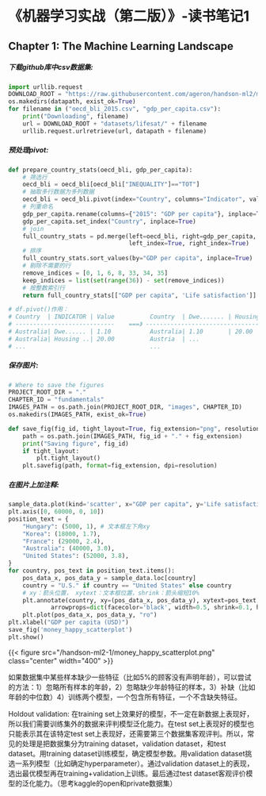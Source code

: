 # 《机器学习实战（第二版）》-读书笔记1


## Chapter 1: The Machine Learning Landscape

##### 下载github库中csv数据集:

```python
import urllib.request
DOWNLOAD_ROOT = "https://raw.githubusercontent.com/ageron/handson-ml2/master/"
os.makedirs(datapath, exist_ok=True)
for filename in ("oecd_bli_2015.csv", "gdp_per_capita.csv"):
    print("Downloading", filename)
    url = DOWNLOAD_ROOT + "datasets/lifesat/" + filename
    urllib.request.urlretrieve(url, datapath + filename)
```

##### 预处理pivot:

```python
def prepare_country_stats(oecd_bli, gdp_per_capita):
	# 筛选行
    oecd_bli = oecd_bli[oecd_bli["INEQUALITY"]=="TOT"]
    # 抽取多行数据为多列数据
    oecd_bli = oecd_bli.pivot(index="Country", columns="Indicator", values="Value")
    # 列重命名
    gdp_per_capita.rename(columns={"2015": "GDP per capita"}, inplace=True)
    gdp_per_capita.set_index("Country", inplace=True)
    # join
    full_country_stats = pd.merge(left=oecd_bli, right=gdp_per_capita,
                                  left_index=True, right_index=True)
    # 排序
    full_country_stats.sort_values(by="GDP per capita", inplace=True)
    # 剔除不需要的行
    remove_indices = [0, 1, 6, 8, 33, 34, 35]
    keep_indices = list(set(range(36)) - set(remove_indices))
    # 按整数索引行
    return full_country_stats[["GDP per capita", 'Life satisfaction']].iloc[keep_indices]

# df.pivot()作用：
# Country  | INDICATOR | Value          Country  | Dwe....... | Housing .. | ...
# ----------------------------    ===》 ----------------------------------------
# Australia| Dwe...... | 1.10           Australia| 1.10       | 20.00      | ...
# Australia| Housing ..| 20.00          Austria  | ... 
# ...                                   ...
```

##### 保存图片:

```python
# Where to save the figures
PROJECT_ROOT_DIR = "."
CHAPTER_ID = "fundamentals"
IMAGES_PATH = os.path.join(PROJECT_ROOT_DIR, "images", CHAPTER_ID)
os.makedirs(IMAGES_PATH, exist_ok=True)

def save_fig(fig_id, tight_layout=True, fig_extension="png", resolution=300):
    path = os.path.join(IMAGES_PATH, fig_id + "." + fig_extension)
    print("Saving figure", fig_id)
    if tight_layout:
        plt.tight_layout()
    plt.savefig(path, format=fig_extension, dpi=resolution)
```

##### 在图片上加注释:

```python
sample_data.plot(kind='scatter', x="GDP per capita", y='Life satisfaction', figsize=(5,3))
plt.axis([0, 60000, 0, 10])
position_text = {
    "Hungary": (5000, 1), # 文本框左下角xy
    "Korea": (18000, 1.7),
    "France": (29000, 2.4),
    "Australia": (40000, 3.0),
    "United States": (52000, 3.8),
}
for country, pos_text in position_text.items():
    pos_data_x, pos_data_y = sample_data.loc[country]
    country = "U.S." if country == "United States" else country
    # xy：箭头位置， xytext：文本框位置，shrink：箭头缩短10%
    plt.annotate(country, xy=(pos_data_x, pos_data_y), xytext=pos_text,
            arrowprops=dict(facecolor='black', width=0.5, shrink=0.1, headwidth=5))
    plt.plot(pos_data_x, pos_data_y, "ro")
plt.xlabel("GDP per capita (USD)")
save_fig('money_happy_scatterplot')
plt.show()
```

{{< figure src="/handson-ml2-1/money_happy_scatterplot.png" class="center" width="400" >}}

如果数据集中某些样本缺少一些特征（比如5%的顾客没有声明年龄），可以尝试的方法：1）忽略所有样本的年龄，2）忽略缺少年龄特征的样本，3）补缺（比如年龄的中位数）4）训练两个模型，一个包含所有特征，一个不含缺失特征。

Holdout validation: 在training set上效果好的模型，不一定在新数据上表现好，所以我们需要训练集外的数据来评判模型泛化能力。在test set上表现好的模型也只能表示其在该特定test set上表现好，还需要第三个数据集客观评判。所以，常见的处理是把数据集分为training dataset，validation dataset，和test dataset。用training dataset训练模型，确定模型参数。用validation dataset挑选一系列模型（比如确定hyperparameter）。通过validation dataset上的表现，选出最优模型再在training+validation上训练。最后通过test dataset客观评价模型的泛化能力。（思考kaggle的open和private数据集）

